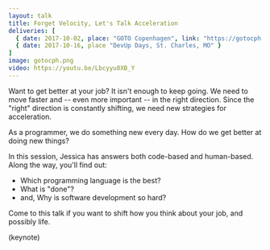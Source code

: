 ```yaml
---
layout: talk
title: Forget Velocity, Let's Talk Acceleration
deliveries: [
  { date: 2017-10-02, place: "GOTO Copenhagen", link: "https://gotocph.com/2017/sessions/186"},
  { date: 2017-10-16, place "DevUp Days, St. Charles, MO" }
]
image: gotocph.png
video: https://youtu.be/Lbcyyu8XB_Y
---
```


Want to get better at your job?
It isn't enough to keep going. We need to move faster and -- even more important --
in the right direction. Since the "right" direction is constantly shifting, we need new strategies for acceleration.

As a programmer, we do something new every day. How do we get better at doing new things?

In this session, Jessica has answers both code-based and human-based. Along the way,
you'll find out:

  * Which programming language is the best?
  * What is "done"?
  * and, Why is software development so hard?

Come to this talk if you want to shift how you think about your job, and possibly life.

(keynote)